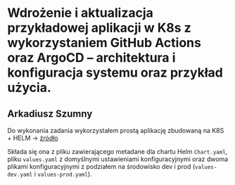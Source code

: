 
# Wdrożenie i aktualizacja przykładowej aplikacji w K8s z wykorzystaniem GitHub Actions oraz ArgoCD – architektura i konfiguracja systemu oraz przykład użycia.
## Arkadiusz Szumny

Do wykonania zadania wykorzystałem prostą aplikację zbudowaną na K8S + HELM -> [źródło](https://github.com/devopsjourney1/argo-examples/tree/master)


Składa się ona z pliku zawierającego metadane dla chartu Helm ``Chart.yaml``, pliku ``values.yaml`` z domyślnymi ustawieniami konfiguracyjnymi oraz dwoma plikami konfiguracyjnymi z podziałem na środowisko dev i prod (``values-dev.yaml`` i ``values-prod.yaml``).

